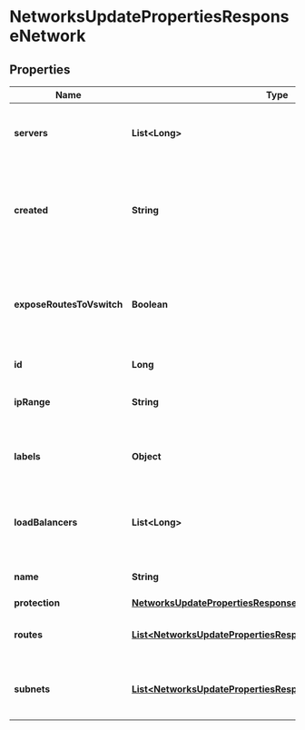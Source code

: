 

# NetworksUpdatePropertiesResponseNetwork


## Properties

| Name | Type | Description | Notes |
|------------ | ------------- | ------------- | -------------|
|**servers** | **List&lt;Long&gt;** | Array of IDs of Servers attached to this Network |  |
|**created** | **String** | Point in time when the Network was created (in ISO-8601 format) |  |
|**exposeRoutesToVswitch** | **Boolean** | Indicates if the routes from this network should be exposed to the vSwitch connection. |  |
|**id** | **Long** | ID of the Network |  |
|**ipRange** | **String** | IPv4 prefix of the whole Network |  |
|**labels** | **Object** | User-defined labels (key-value pairs) |  |
|**loadBalancers** | **List&lt;Long&gt;** | Array of IDs of Load Balancers attached to this Network |  [optional] |
|**name** | **String** | Name of the Network |  |
|**protection** | [**NetworksUpdatePropertiesResponseNetworkProtection**](NetworksUpdatePropertiesResponseNetworkProtection.md) |  |  |
|**routes** | [**List&lt;NetworksUpdatePropertiesResponseNetworkRoutesInner&gt;**](NetworksUpdatePropertiesResponseNetworkRoutesInner.md) | Array of routes set in this Network |  |
|**subnets** | [**List&lt;NetworksUpdatePropertiesResponseNetworkSubnetsInner&gt;**](NetworksUpdatePropertiesResponseNetworkSubnetsInner.md) | Array subnets allocated in this Network |  |



